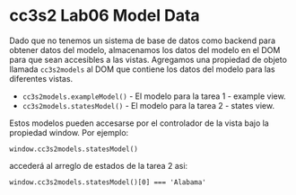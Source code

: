 # cc3s2 Lab06 Model Data


Dado que no tenemos un sistema de base de datos como backend para  obtener datos del modelo, almacenamos los datos del modelo en el DOM para que sean accesibles a las vistas. Agregamos una propiedad de objeto  llamada `cc3s2models` al DOM que contiene los datos del modelo para las diferentes vistas.


* `cc3s2models.exampleModel()` - El modelo para la tarea 1 - example view.
* `cc3s2models.statesModel()`  - El modelo para la tarea  2 - states view.

Estos modelos pueden accesarse por el controlador de la vista  bajo la propiedad window.
Por ejemplo:

    window.cc3s2models.statesModel()
    
accederá al arreglo de estados de la tarea 2 asi:

    window.cc3s2models.statesModel()[0] === 'Alabama'

